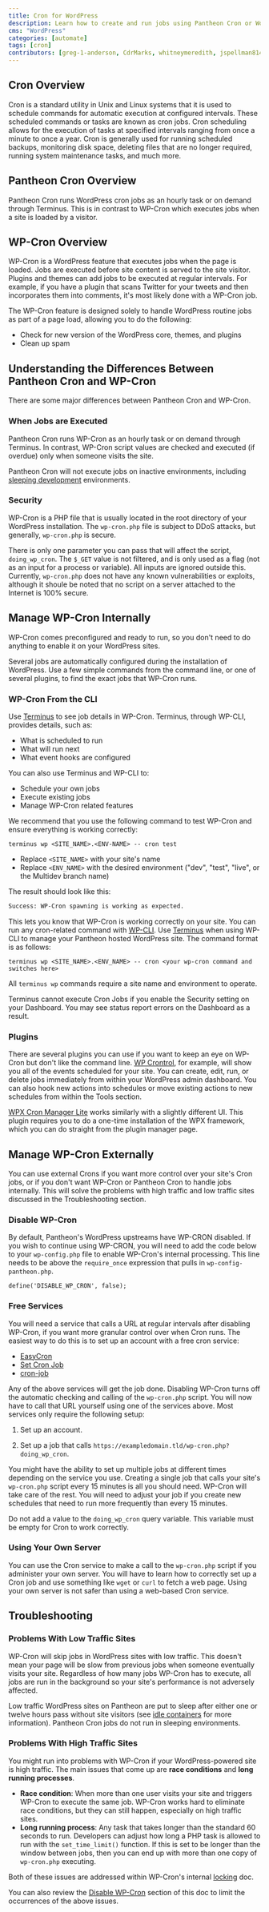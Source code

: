 ```yaml
---
title: Cron for WordPress
description: Learn how to create and run jobs using Pantheon Cron or WordPress's WP-Cron feature on your Pantheon site.
cms: "WordPress"
categories: [automate]
tags: [cron]
contributors: [greg-1-anderson, CdrMarks, whitneymeredith, jspellman814]
---
```


## Cron Overview

Cron is a standard utility in Unix and Linux systems that it is used to schedule commands for automatic execution at configured intervals. These scheduled commands or tasks are known as cron jobs. Cron scheduling allows for the execution of tasks at specified intervals ranging from once a minute to once a year. Cron is generally used for running scheduled backups, monitoring disk space, deleting files that are no longer required, running system maintenance tasks, and much more. 

## Pantheon Cron Overview

Pantheon Cron runs WordPress cron jobs as an hourly task or on demand through Terminus. This is in contrast to WP-Cron which executes jobs when a site is loaded by a visitor. 

## WP-Cron Overview

WP-Cron is a WordPress feature that executes jobs when the page is loaded. Jobs are executed before site content is served to the site visitor. Plugins and themes can add jobs to be executed at regular intervals. For example, if you have a plugin that scans Twitter for your tweets and then incorporates them into comments, it's most likely done with a WP-Cron job.

The WP-Cron feature is designed solely to handle WordPress routine jobs as part of a page load, allowing you to do the following:

 - Check for new version of the WordPress core, themes, and plugins
 - Clean up spam

## Understanding the Differences Between Pantheon Cron and WP-Cron

There are some major differences between Pantheon Cron and WP-Cron.

### When Jobs are Executed

Pantheon Cron runs WP-Cron as an hourly task or on demand through Terminus. In contrast, WP-Cron script values are checked and executed (if overdue) only when someone visits the site.

<Alert title="Note" type="info">

Pantheon Cron will not execute jobs on inactive environments, including [sleeping development](/application-containers#idle-containers) environments.

</Alert>

### Security

WP-Cron is a PHP file that is usually located in the root directory of your WordPress installation. The `wp-cron.php` file is subject to DDoS attacks, but generally, `wp-cron.php` is secure. 

There is only one parameter you can pass that will affect the script, `doing_wp_cron`. The `$_GET` value is not filtered, and is only used as a flag (not as an input for a process or variable). All inputs are ignored outside this. Currently, `wp-cron.php` does not have any known vulnerabilities or exploits, although it shoule be noted that no script on a server attached to the Internet is 100% secure.

## Manage WP-Cron Internally

WP-Cron comes preconfigured and ready to run, so you don't need to do anything to enable it on your WordPress sites.

Several jobs are automatically configured during the installation of WordPress. Use a few simple commands from the command line, or one of several plugins, to find the exact jobs that WP-Cron runs.

### WP-Cron From the CLI

Use [Terminus](/terminus) to see job details in WP-Cron. Terminus, through WP-CLI, provides details, such as:

 - What is scheduled to run
 - What will run next
 - What event hooks are configured

You can also use Terminus and WP-CLI to:

 - Schedule your own jobs
 - Execute existing jobs
 - Manage WP-Cron related features

We recommend that you use the following command to test WP-Cron and ensure everything is working correctly:

```bash{promptUser: user}
terminus wp <SITE_NAME>.<ENV-NAME> -- cron test
```
* Replace `<SITE_NAME>` with your site's name
* Replace `<ENV_NAME>` with the desired environment ("dev", "test", "live", or the Multidev branch name) 

The result should look like this:

```bash
Success: WP-Cron spawning is working as expected.
```

This lets you know that WP-Cron is working correctly on your site. You can run any cron-related command with [WP-CLI](https://developer.wordpress.org/cli/commands/cron/ "wp-cli web site"). Use [Terminus](/terminus) when using WP-CLI to manage your Pantheon hosted WordPress site. The command format is as follows:

```bash{promptUser: user}
terminus wp <SITE_NAME>.<ENV_NAME> -- cron <your wp-cron command and switches here>
```

All `terminus wp` commands require a site name and environment to operate.

<Alert title="Note" type="info">

Terminus cannot execute Cron Jobs if you enable the Security setting on your Dashboard. You may see status report errors on the Dashboard as a result.

</Alert>

### Plugins

There are several plugins you can use if you want to keep an eye on WP-Cron but don't like the command line. [WP Crontrol](https://wordpress.org/plugins/wp-crontrol/screenshots/ "WP Crontrol page on wordpress.org"), for example, will show you all of the events scheduled for your site. You can create, edit, run, or delete jobs immediately from within your WordPress admin dashboard. You can also hook new actions into schedules or move existing actions to new schedules from within the Tools section.

[WPX Cron Manager Lite](https://wordpress.org/plugins/wpx-cron-manager-light/ "WPX Cron Manager Lite") works similarly with a slightly different UI. This plugin requires you to do a one-time installation of the WPX framework, which you can do straight from the plugin manager page.

## Manage WP-Cron Externally

You can use external Crons if you want more control over your site's Cron jobs, or if you don't want WP-Cron or Pantheon Cron to handle jobs internally. This will solve the problems with high traffic and low traffic sites discussed in the Troubleshooting section.

### Disable WP-Cron

By default, Pantheon's WordPress upstreams have WP-CRON disabled. If you wish to continue using WP-CRON, you will need to add the code below to your `wp-config.php` file to enable WP-Cron's internal processing. This line needs to be above the `require_once` expression that pulls in `wp-config-pantheon.php`.

```php:title=wp-config.php
define('DISABLE_WP_CRON', false);
```

### Free Services

You will need a service that calls a URL at regular intervals after disabling WP-Cron, if you want more granular control over when Cron runs. The easiest way to do this is to set up an account with a free cron service:

- [EasyCron](https://www.easycron.com/)
- [Set Cron Job](https://www.setcronjob.com/)
- [cron-job](https://cron-job.org/en/)

Any of the above services will get the job done. Disabling WP-Cron turns off the automatic checking and calling of the `wp-cron.php` script. You will now have to call that URL yourself using one of the services above. Most services only require the following setup:

1. Set up an account.

1. Set up a job that calls `https://exampledomain.tld/wp-cron.php?doing_wp_cron`.

You might have the ability to set up multiple jobs at different times depending on the service you use. Creating a single job that calls your site's `wp-cron.php` script every 15 minutes is all you should need. WP-Cron will take care of the rest. You will need to adjust your job if you create new schedules that need to run more frequently than every 15 minutes.

<Alert title="Note" type="info">

Do not add a value to the `doing_wp_cron` query variable. This variable must be empty for Cron to work correctly.

</Alert>

### Using Your Own Server

 You can use the Cron service to make a call to the `wp-cron.php` script if you administer your own server. You will have to learn how to correctly set up a Cron job and use something like `wget` or `curl` to fetch a web page. Using your own server is not safer than using a web-based Cron service.
 
## Troubleshooting 

### Problems With Low Traffic Sites

WP-Cron will skip jobs in WordPress sites with low traffic. This doesn't mean your page will be slow from previous jobs when someone eventually visits your site. Regardless of how many jobs WP-Cron has to execute, all jobs are run in the background so your site's performance is not adversely affected.

Low traffic WordPress sites on Pantheon are put to sleep after either one or twelve hours pass without site visitors (see [idle containers](/application-containers#idle-containers) for more information). Pantheon Cron jobs do not run in sleeping environments. 

### Problems With High Traffic Sites

 You might run into problems with WP-Cron if your WordPress-powered site is high traffic. The main issues that come up are **race conditions** and **long running processes**.

- **Race condition**: When more than one user visits your site and triggers WP-Cron to execute the same job. WP-Cron works hard to eliminate race conditions, but they can still happen, especially on high traffic sites.
- **Long running process**: Any task that takes longer than the standard 60 seconds to run. Developers can adjust how long a PHP task is allowed to run with the `set_time_limit()` function. If this is set to be longer than the window between jobs, then you can end up with more than one copy of `wp-cron.php` executing.

Both of these issues are addressed within WP-Cron's internal [locking](https://core.trac.wordpress.org/browser/tags/4.1.1/src/wp-includes/cron.php#L231) doc. 

You can also review the [Disable WP-Cron](###disable-wp-cron) section of this doc to limit the occurrences of the above issues.
